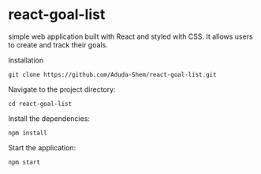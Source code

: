 # react-goal-list
simple web application built with React and styled with CSS. It allows users to create and track their goals.

Installation

``git clone https://github.com/Aduda-Shem/react-goal-list.git``

Navigate to the project directory:

``cd react-goal-list``

Install the dependencies:

``npm install``

Start the application:

``npm start``
